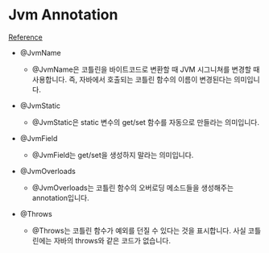 
# Jvm Annotation

[Reference](https://codechacha.com/ko/kotlin-annotations/)

- @JvmName
  - @JvmName은 코틀린을 바이트코드로 변환할 때 JVM 시그니쳐를 변경할 때 사용합니다. 즉, 자바에서 호출되는 코틀린 함수의 이름이 변경된다는 의미입니다.

- @JvmStatic
  - @JvmStatic은 static 변수의 get/set 함수를 자동으로 만들라는 의미입니다.
  
- @JvmField
  - @JvmField는 get/set을 생성하지 말라는 의미입니다.
  
- @JvmOverloads
  - @JvmOverloads는 코틀린 함수의 오버로딩 메소드들을 생성해주는 annotation입니다.
  
- @Throws
  - @Throws는 코틀린 함수가 예외를 던질 수 있다는 것을 표시합니다. 사실 코틀린에는 자바의 throws와 같은 코드가 없습니다.
